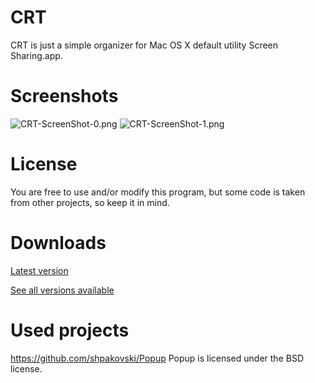 # CRT

CRT is just a simple organizer for Mac OS X default utility Screen Sharing.app.

# Screenshots

![CRT-ScreenShot-0.png](https://bitbucket.org/repo/Ke7MBn/images/1675468057-CRT-ScreenShot-0.png)
![CRT-ScreenShot-1.png](https://bitbucket.org/repo/Ke7MBn/images/3026379409-CRT-ScreenShot-1.png)

# License

You are free to use and/or modify this program, but some code is taken from other projects, so keep it in mind.

# Downloads

[Latest version](https://bitbucket.org/SR3u/crt-vnc-client/downloads/CRT-0.25.zip) 

[See all versions available](https://bitbucket.org/SR3u/crt-vnc-client/downloads)

# Used projects

https://github.com/shpakovski/Popup Popup is licensed under the BSD license.